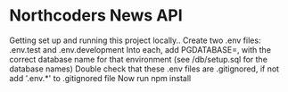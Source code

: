 # Northcoders News API

Getting set up and running this project locally..
Create two .env files: .env.test and .env.development
Into each, add PGDATABASE=, with the correct database name for that environment (see /db/setup.sql for the database names)
Double check that these .env files are .gitignored, if not add '.env.*' to .gitignored file
Now run npm install







